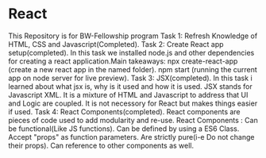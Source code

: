 # React
This Repository is for BW-Fellowship program
Task 1: Refresh Knowledge of HTML, CSS and Javascript(Completed).
Task 2: Create React app setup(completed).
        In this task we installed node.js and other dependencies for creating a react application.Main takeaways:
        npx create-react-app <name without angles>(create a new react app in the named folder).
        npm start (running the current app on node server for live preview).
Task 3: JSX(completed).
        In this task i learned about what jsx is, why is it used and how it is used.
        JSX stands for Javascript XML. It is a mixture of HTML and Javascript to address that UI and Logic are coupled. It is not necessory for React but makes               things easier if used. 
Task 4: React Components(completed).
        React components are pieces of code used to add modularity and re-use. 
        React Components :
        Can be functional(Like JS functions).
        Can be defined by using a ES6 Class.
        Accept "props" as function parameters.
        Are strictly pure(i-e Do not change their props).
        Can reference to other components as well.        

        
